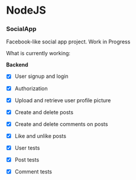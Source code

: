 
# NodeJS
### **SocialApp**

Facebook-like social app project. Work in Progress

What is currently working:

**Backend**
 - [x] User signup and login
 - [x] Authorization
 - [x] Upload and retrieve user profile picture
 - [x] Create and delete posts
 - [x] Create and delete comments on posts
 - [x] Like and unlike posts
 - [x] User tests
 - [x] Post tests
 - [x] Comment tests

